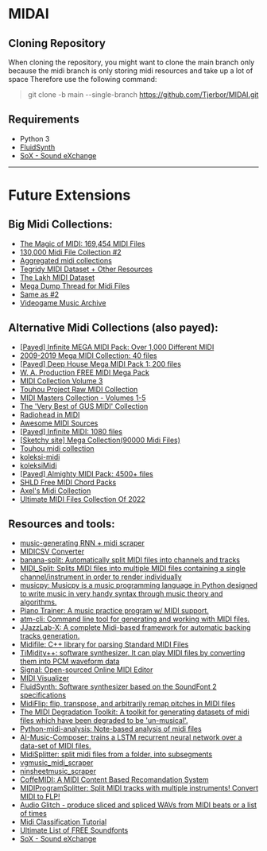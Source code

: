# MIDAI

## Cloning Repository

When cloning the repository, you might want to clone the main branch only because the midi branch is only storing midi resources and take up a lot of space
Therefore use the following command:
> git clone -b main --single-branch https://github.com/Tjerbor/MIDAI.git

## Requirements

- Python 3
- [FluidSynth](https://www.fluidsynth.org/)
- [SoX - Sound eXchange](https://sox.sourceforge.net/)

<hr></hr>

# Future Extensions

## Big Midi Collections:

- [The Magic of MIDI: 169,454 MIDI Files](https://archive.org/details/themagicofmidiv1)
- [130,000 Midi File Collection #2](https://web.archive.org/web/20181218021854/https://www.reddit.com/r/WeAreTheMusicMakers/comments/3ajwe4/the_largest_midi_collection_on_the_internet/)
- [Aggregated midi collections](https://github.com/albertmeronyo/awesome-midi-sources#aggregated-collections)
- [Tegridy MIDI Dataset + Other Resources](https://github.com/asigalov61/Tegridy-MIDI-Dataset)
- [The Lakh MIDI Dataset](https://colinraffel.com/projects/lmd/)
- [Mega Dump Thread for Midi Files](https://www.reddit.com/r/LuteBot/comments/bw1xd0/mega_dump_thread_for_all_midi_files_i_could_find/)
- [Same as #2](https://www.reddit.com/r/datasets/comments/3akhxy/the_largest_midi_collection_on_the_internet/)
- [Videogame Music Archive](https://www.vgmusic.com/)

## Alternative Midi Collections (also payed):

- [[Payed] Infinite MEGA MIDI Pack: Over 1,000 Different MIDI](https://industrykits.com/Infinite-MEGA-MIDI)
- [2009-2019 Mega MIDI Collection: 40 files](https://soundcloud.com/flp-family/2009-2019-mega-midi-collection-free-midi-pack-free-flp)
- [[Payed] Deep House Mega MIDI Pack 1: 200 files](https://www.bigfishaudio.com/Deep-House-Mega-MIDI-Pack-1)
- [W. A. Production FREE MIDI Mega Pack](https://www.waproduction.com/sounds/view/free-midi-mega-pack)
- [MIDI Collection Volume 3](https://archive.org/details/midicollection3)
- [Touhou Project Raw MIDI Collection](https://archive.org/details/touhou-project-raw-midi-collection)
- [MIDI Masters Collection - Volumes 1-5](https://archive.org/details/MIDIMasters)
- [The 'Very Best of GUS MIDI' Collection](https://archive.org/details/BESTMID6)
- [Radiohead in MIDI](https://archive.org/details/radiohead-midi)
- [Awesome MIDI Sources](https://github.com/albertmeronyo/awesome-midi-sources)
- [[Payed] Infinite MIDI: 1080 files](https://www.modernproducers.com/collections/hot-products/products/infinite-midi?variant=5683324846111)
- [[Sketchy site] Mega Collection(90000 Midi Files)](http://www.muzikairas.lt/audio/karaoke-midi/1236-midi-mega-collecktion.html)
- [Touhou midi collection](https://github.com/AyHa1810/touhou-midi-collection)
- [koleksi-midi](https://github.com/dirkncl/koleksi-midi)
- [koleksiMidi](https://github.com/dirkncl/koleksiMidi)
- [[Payed] Almighty MIDI Pack: 4500+ files](https://ugritone.com/products/almighty-midi-pack-2017-2022-midi-collection)
- [SHLD Free MIDI Chord Packs](https://github.com/ldrolez/free-midi-chords)
- [Axel's Midi Collection](https://drive.google.com/file/d/1trn-CtKCEhtIcLlMVC1loMmi9tocdkHh/view)
- [Ultimate MIDI Files Collection Of 2022](https://cymatics.fm/blogs/production/midi-files)

## Resources and tools:

- [music-generating RNN + midi scraper](https://github.com/gavin-peterkin/music_composition)
- [MIDICSV Converter](https://www.fourmilab.ch/webtools/midicsv/)
- [banana-split: Automatically split MIDI files into channels and tracks](https://github.com/timwedde/banana-split)
- [MIDI_Split: Splits MIDI files into multiple MIDI files containing a single channel/instrument in order to render individually](https://github.com/TriYop/MIDI_Split)
- [musicpy: Musicpy is a music programming language in Python designed to write music in very handy syntax through music theory and algorithms. ](https://github.com/Rainbow-Dreamer/musicpy)
- [Piano Trainer: A music practice program w/ MIDI support.](https://github.com/ZaneH/piano-trainer)
- [atm-cli: Command line tool for generating and working with MIDI files. ](https://github.com/allthemusicllc/atm-cli)
- [JJazzLab-X: A complete Midi-based framework for automatic backing tracks generation.](https://github.com/jjazzboss/JJazzLab-X)
- [Midifile: C++ library for parsing Standard MIDI Files](https://midifile.sapp.org/)
- [TiMidity++: software synthesizer. It can play MIDI files by converting them into PCM waveform data](https://timidity.sourceforge.net/)
- [Signal: Open-sourced Online MIDI Editor](https://signal.vercel.app/)
- [MIDI Visualizer](https://github.com/kosua20/MIDIVisualizer)
- [FluidSynth: Software synthesizer based on the SoundFont 2 specifications](https://github.com/FluidSynth/fluidsynth)
- [MidiFlip: flip, transpose, and arbitrarily remap pitches in MIDI files](https://github.com/1j01/midiflip)
- [The MIDI Degradation Toolkit: A toolkit for generating datasets of midi files which have been degraded to be 'un-musical'.](https://github.com/JamesOwers/midi_degradation_toolkit)
- [Python-midi-analysis: Note-based analysis of midi files ](https://github.com/Cornerback24/Python-Midi-Analysis)
- [AI-Music-Composer: trains a LSTM recurrent neural network over a data-set of MIDI files. ](https://github.com/DamiPayne/AI-Music-Composer)
- [MidiSplitter: split midi files from a folder, into subsegments](https://github.com/Wally869/MidiSplitter)
- [vgmusic_midi_scraper](https://github.com/AlexPoulsen/vgmusic_midi_scraper)
- [ninsheetmusic_scraper](https://github.com/AlexPoulsen/ninsheetmusic_scraper)
- [CoffeMIDI: A MIDI Content Based Recomandation System](https://github.com/PatricioGuinle/CoffeMIDI)
- [MIDIProgramSplitter: Split MIDI tracks with multiple instruments! Convert MIDI to FLP!](https://github.com/Kermalis/MIDIProgramSplitter)
- [Audio Glitch - produce sliced and spliced WAVs from MIDI beats or a list of times](https://github.com/leegee/audio-glitch)
- [Midi Classification Tutorial](https://github.com/sandershihacker/midi-classification-tutorial)
- [Ultimate List of FREE Soundfonts](https://cymatics.fm/blogs/production/soundfonts)
- [SoX - Sound eXchange](https://sox.sourceforge.net/)
